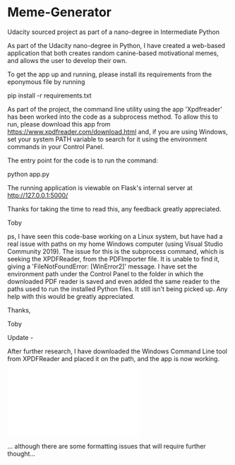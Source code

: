 # Meme-Generator
Udacity sourced project as part of a nano-degree in Intermediate Python

As part of the Udacity nano-degree in Python, I have created a web-based application that both creates random canine-based motivational memes, and allows the user to develop their own.

To get the app up and running, please install its requirements from the eponymous file by running

pip install -r requirements.txt

As part of the project, the command line utility using the app 'Xpdfreader' has been worked into the code as a subprocess method. To allow this to run, please download this app from https://www.xpdfreader.com/download.html and, if you are using Windows, set your system PATH variable to search for it using the environment commands in your Control Panel.

The entry point for the code is to run the command:

python app.py

The running application is viewable on Flask's internal server at http://127.0.0.1:5000/

Thanks for taking the time to read this, any feedback greatly appreciated.

Toby

ps, I have seen this code-base working on a Linux system, but have had a real issue with paths on my home Windows computer (using Visual Studio Community 2019). The issue for this is the subprocess command, which is seeking the XPDFReader, from the PDFImporter file. It is unable to find it, giving a 'FileNotFoundError: [WinError2]' message. I have set the environment path under the Control Panel to the folder in which the downloaded PDF reader is saved and even added the same reader to the paths used to run the installed Python files. It still isn't being picked up. Any help with this would be greatly appreciated.

Thanks,

Toby

Update - 

After further research, I have downloaded the Windows Command Line tool from XPDFReader and placed it on the path, and the app is now working.

![](Meme-generator%20images/working.app.py)

... although there are some formatting issues that will require further thought...


